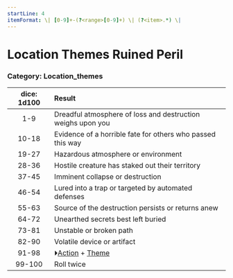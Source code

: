 ```yaml
---
startLine: 4
itemFormat: \| [0-9]+-(?<range>[0-9]+) \| (?<item>.*) \|
---
```

# Location Themes Ruined Peril
### Category: Location_themes

| dice: 1d100 | Result |
|:----:|:-------|
| 1-9 | Dreadful atmosphere of loss and destruction weighs upon you |
| 10-18 | Evidence of a horrible fate for others who passed this way |
| 19-27 | Hazardous atmosphere or environment |
| 28-36 | Hostile creature has staked out their territory |
| 37-45 | Imminent collapse or destruction |
| 46-54 | Lured into a trap or targeted by automated defenses |
| 55-63 | Source of the destruction persists or returns anew |
| 64-72 | Unearthed secrets best left buried |
| 73-81 | Unstable or broken path |
| 82-90 | Volatile device or artifact |
| 91-98 | ⏵[Action](Core_Action.md) + [Theme](Core_Theme.md) |
| 99-100 | Roll twice |